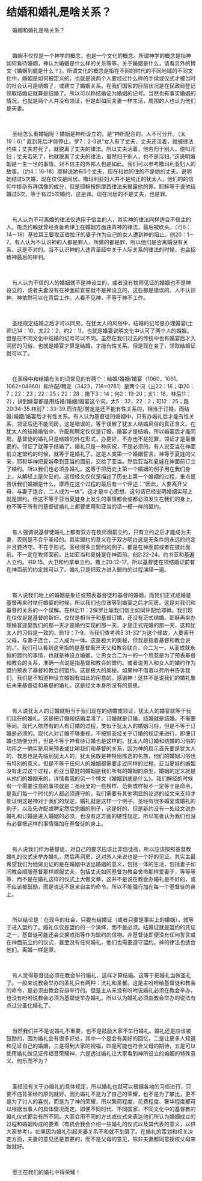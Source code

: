 # 结婚和婚礼是啥关系？



<p>&nbsp; &nbsp; 婚姻和婚礼是啥关系？</p>

<p><br />
&nbsp;<br />
&nbsp; &nbsp; 婚姻不仅仅是一个神学的概念，也是一个文化的概念。所谓神学的概念是指神如何看待婚姻，神认为婚姻是什么样的关系等等。关于婚姻是什么，请看另外的博文《婚姻到底是什么？》。所谓文化的概念是指在不同的时代的不同地域的不同文化中，婚姻是如何被定义的，也就是说两个人要经过什么样的手续或仪式才被当时的社会认可是结婚了，或建立了婚姻关系。在我们国家的目前状况是在民政局登记领取结婚证就算是结婚了。所以可以称结婚证为婚姻的记号。当然也有事实婚姻的情况，也就是两个人并没有领证，但是却如同夫妻一样生活，周围的人也认为他们是夫妻。</p>

<p><br />
&nbsp;<br />
&nbsp; &nbsp; 圣经怎么看婚姻呢？婚姻是神所设立的，是“神所配合的，人不可分开。（太19：6）”&nbsp;直到死后才能停止。罗7：2-3说“女人有了丈夫，丈夫还活着，就被律法约束；丈夫若死了，就脱离了丈夫的律法。所以丈夫活着，他若归于别人，便叫淫妇；丈夫若死了，他就脱离了丈夫的律法，虽然归于别人，也不是淫妇。”这说明婚姻是一生一世的事情。对不信主的外邦人也是如此。我们可以参考撒玛利亚妇人的故事。（约4：16-18）耶稣说她有5个丈夫，现在和她同住的不是她的丈夫。说明她结过5次婚，现在仅仅是同居。撒玛利亚妇人并不是纯正的犹太人，他们的的信仰中掺杂有拜偶像的成分，但是耶稣按照摩西律法来揭露他的罪。耶稣等于说他结婚过5次，等于有过5次婚约，这是罪。现在同居的不是丈夫，也是罪。</p>

<p><br />
&nbsp;<br />
&nbsp; &nbsp; 有人认为不可离婚的律法仅适用于信主的人，其实神的律法同样适合不信主的人。施洗约翰就曾经责备希律王在婚姻方面违背神的律法，最后被砍头。（可6：14－18）基拉耳王要取亚伯拉汗的妻子作为自己的女人遭到神的阻止。创20：1－7。有人认为不认识神的人都是罪人，所做的都是罪，所以他们是否离婚没有关系，这是不对的。当不认识神的人违背圣经中关于人际关系的律法的时候，也会招致神最后的审判。</p>

<p><br />
&nbsp;<br />
&nbsp; &nbsp; 有人认为不信的人的婚姻就不是神设立的，或者没有牧师见证的婚姻也不是神设立的，或者夫妻没有在神面前宣誓就不是神设立的，这些都是错误的。人不认识神，神依然可以在背后工作。人看不见神，不等于神不工作。</p>

<p><br />
&nbsp;<br />
&nbsp; &nbsp; 圣经规定结婚之后才可以同房。在犹太人的风俗中，结婚的记号是办理婚宴(士师记14：10，太22：2，约2：1)。也就是婚宴说明文化中认可了两个人的婚姻。但是在不同文化中结婚的记号可以不同。虽然在我们过去的传统中也有婚宴后才入洞房的习俗，也就是婚宴才算是结婚，才能有性关系。但是现在变了，领取结婚证就可以了。</p>

<p><br />
&nbsp;<br />
&nbsp; &nbsp; 在圣经中和结婚有关的词常见的有两个：结婚/婚姻/婚宴（1060，1061，1062=04960）和许配/聘定（3423，718=0781）是两个词（出22：16；申20：7；22：23；22：25；22：28；撒下3：14；何2：19-20；太1：18，林后11：2），讲到嫁娶都是用结婚/婚姻/婚宴这个词。太5：32，22：2；可12：25；路20:34-35.林前7：33-39.而许配/聘定是还不能有性关系的，相当于订婚，而结婚/婚姻/婚宴后才有性关系。有人认为基督徒的婚姻中，只有办婚礼后才能有性关系，领证后还不能同房，这是错误的，等于误解了犹太人结婚风俗的真正含义。在犹太人的结婚婚俗中，许配和聘定仅仅是订婚，婚宴才是结婚，所以婚宴后才能同房。基督徒的婚礼只是结婚的外在形式，办更好，不办也不是犯罪，领证才是最重要的。领证了就等于结婚了，婚礼只是一种庆祝，不是必须的。有人说亚当在神面前立定盟约的时候，就等于是婚礼了，这是人类第一个婚姻誓言。神等于夏娃的父亲，耶和华神把夏娃牵到亚当的面前，交给了亚当。然后亚当和夏娃在神面前订立了婚约。所以我们也必须办婚礼。这等于把历史上第一个婚姻的例子用在我们身上，从解经上是欠妥的。这段经文仅仅是描述了历史上第一个婚姻的过程，重点是告诉我们婚姻是什么。摩西在这个过程的最后有一个评述：“因此，人要离开父母，与妻子连合，二人成为一体”。这才是中心思想，这句话已经说明婚姻实际上就是盟约。但这不等于亚当夏娃身上发生的事情都会或都必须发生在我们的身上，也不等于所有的基督徒婚礼上都要使用和亚当的话一模一样的盟约。</p>

<p><br />
&nbsp;<br />
&nbsp; &nbsp; 有人强调说基督徒婚礼上都有双方在牧师面前立约，只有立约之后才能成为夫妻，否则是不合乎圣经的。其实盟约的意义在于双方明白这是无条件的永远的约定并且要持守。不在于形式。圣经很多立盟约的例子。都是在神面前或者在彼此面前。不一定在牧师面前。比如亚当和夏娃是在神面前。创2:22-24。约书亚和基遍人立约。书9:15。大卫和约拿单立约。撒上20:12-17。所以基督徒在领结婚证前有在神面前的约定就可以了。婚礼只是把双方进入盟约的过程演绎一遍。</p>

<p><br />
&nbsp;<br />
&nbsp; &nbsp; 有人说我们地上的婚姻是象征或预表基督徒和基督的婚姻，而我们正式成婚是基督再来时举行婚宴的时候，所以我们也应该等到婚宴之后才同房。这是对我们和基督的关系的一个误解。在林后11：2保罗比喻我们信主如同许配给耶稣。我们现在仅仅是是基督的新妇，仅仅是相当于和基督订婚，还没有正式结婚。耶稣再来办理婚宴迎娶我们的那一天才是婚约实现的那一天，才是正式完婚的那一天，这和犹太人的习俗是一致的。启19：7-9。当我们查考弗5:31-32“为这个缘故，人要离幵父母，与妻子连合，二人成为一体。这是极大的奥秘，但我是指着基督和教会说的。”，我们可以看到这里指的是基督离开天父和教会联合，合二为一，从而成就永恒的盟约的事情，也就是神设立婚姻，让男女合二为一的一个用意是为了预表基督和教会的关系，准确一点说是指基督和教会的盟约。或者说男人和女人的婚约作为盟约预表了基督和教会的盟约。这是极大的奥秘。如果神不借着以弗所书告诉我们，我们是不知道神设立婚姻有如此的用意的。感谢神！这并不是说我们的婚礼象征未来基督徒和基督的婚礼，这是经文本身所没有的意思。</p>

<p><br />
&nbsp;<br />
&nbsp; &nbsp; 有人说犹太人的订婚就相当于我们现在的结婚或领证，犹太人的婚宴就等于我们现在的婚礼。这是把订婚和结婚混淆了。订婚就是订婚，结婚就是结婚。不需要等同。现代人依然有的人有订婚的过程，类似于犹太人的婚姻习俗，但是不等于订婚是必须的。现代人对订婚不够重视，不按照圣经关于订婚的规定来进行，即便订婚也随便分开，但是不等于神看待订婚也是这样的。犹太人的订婚和结婚的习俗的功用之一确实是用来预表或比喻我们和基督的关系，因为神的启示首先要是犹太人的，救恩也是先临到犹太人的，犹太民族是神特别拣选的名族，他们的婚姻习俗也有特别的意义。但是不等于任何人的婚姻都需要走过同样的过程。亚当夏娃的婚姻没有走过这个过程，而亚当夏娃的婚姻是我们所有的婚姻的原型，婚姻的定义就是从他们的婚姻来的，详情看我的另一个博文《婚姻到底是什么》。我们解经的时候有一个需要注意的事项就是：圣经里的一些榜样、范例或样板不一定等于是命令，是我们每一个时代的人都必须遵守的，我们需要有其他明显的论述的经文来支持才能证明这是神对于我们的规定。婚礼就是这样一个例子，圣经有很多婚宴或婚礼的例子，以及先许配或聘定然后完婚的例子，这是好的，但是新约没有一处经文说办婚礼和订婚是进入婚姻的必须，也没有这方面的硬性规定。所以笔者认为我们也没有必要把这样的事情强加在基督徒的身上。</p>

<p><br />
&nbsp;<br />
&nbsp; &nbsp; 有人说我们作为基督徒，对自己的要求应该比非信徒高，所以应该按照基督教婚礼的仪式来举办婚礼，然后再洞房，这对外人来说也是一个好的见证。其实主最希望我们为他做见证的是在婚姻中活出婚姻的意义，包括一体的生活，包括妻子如同教会顺服基督那样顺服丈夫，包括丈夫如同基督为教会舍命那样爱妻子，等等等等，而不是在婚礼这样的仪式上大做文章，这并不是说在教会办婚礼是不好的，或不应该被鼓励，而是说这不是来自主的命令。所以不能强行加在每一个基督徒的身上。</p>

<p><br />
&nbsp;<br />
&nbsp; &nbsp; 所以结论是：在现今的社会，只要有结婚证（或者只要是事实上的婚姻），就等于进入盟约了。婚礼仅仅是盟约的一个演绎，而不是必须。结婚证就是盟约的凭证之一，基督徒可能还会交换戒指等作为盟约的信物。非基督徒即便没有任何誓言或在神面前立约的仪式，甚至没有任何婚礼，他们也需要遵守盟约。神的律法也适合他们。离婚一样是罪。</p>

<p><br />
&nbsp;<br />
&nbsp; &nbsp; 有人觉得基督徒必须在教会举行婚礼，这样才算结婚。这等于把婚礼当做圣礼了。一般来说教会举办的圣礼只有两种：洗礼和圣餐。这是主吩咐给基督徒和教会的命令，是必须由教会安排举行的。但是主从来没有吩咐说婚礼必须在教会举办，也没有吩咐说教会必须为基督徒举办婚礼。所以认为婚礼必须由教会举办的说法有点过分圣化婚礼了。</p>

<p><br />
&nbsp;<br />
&nbsp; &nbsp; 当然我们并不是说婚礼不重要，也不是鼓励大家不举行婚礼。婚礼还是应该被鼓励的，因为婚礼会有很多好处，其中一个是会有美好的回忆，二是让更多人知道和见证自己的婚姻，三是得到大家的祝福，四是可能也符合父母的期待，五是可以使用婚礼做见证传福音荣耀神，六是透过婚礼让大家看到神所设立的婚姻的特殊意义。何乐而不为？</p>

<p><br />
&nbsp;<br />
&nbsp; &nbsp; 圣经没有关于办婚礼的具体规定，所以婚礼也就可以根据各地的习俗进行，只要不违背圣经的原则就好。因为婚礼不是为了自己的荣耀，也不是为了攀比，更不是为了讨人的喜悦，而是为了神的荣耀，所以繁简程度、花费程度、奢华程度都可以根据当事人的具体情况而定。即便不同时代、不同国家、不同文化中的基督教的婚礼仪式都会有所不同。大家会用不同的方式或仪式来表达他们所认为婚姻成立的过程和婚姻构成的要素（有机会我会介绍一些婚礼的仪式以及其代表的意义，以供大家参考）。如果因为婚礼引起夫妻关系不和就不划算了。在婚礼的策划和相关决定方面，夫妻的意见还是首要的，而不是父母的意见，除非夫妻都同意授权父母来做就好。</p>

<p><br />
&nbsp;<br />
&nbsp; &nbsp; 愿主在我们的婚礼中得荣耀！</p>